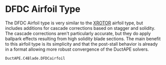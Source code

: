 # DFDC Airfoil Type

The DFDC Airfoil type is very similar to the [XROTOR](https://web.mit.edu/drela/Public/web/xrotor/) airfoil type, but includes additions for cascade corrections based on stagger and solidity.
The cascade corrections aren't particularly accurate, but they do apply ballpark effects resulting from high solidity blade sections.
The main benefit to this airfoil type is its simplicity and that the post-stall behavior is already in a format allowing more robust convergence of the DuctAPE solvers.

```@docs
DuctAPE.C4Blade.DFDCairfoil
```

